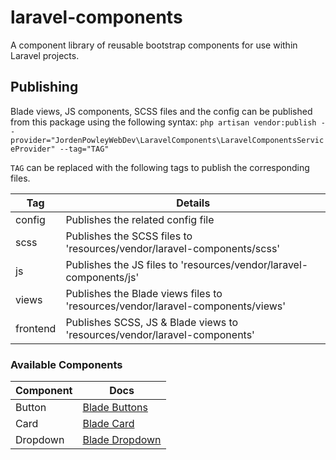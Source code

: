 # laravel-components
A component library of reusable bootstrap components for use within Laravel projects.

## Publishing
Blade views, JS components, SCSS files and the config can be published from this package
using the following syntax:
`php artisan vendor:publish --provider="JordenPowleyWebDev\LaravelComponents\LaravelComponentsServiceProvider" --tag="TAG"`

`TAG` can be replaced with the following tags to publish the corresponding files.

| Tag      | Details                                                                          |
|----------|----------------------------------------------------------------------------------|
| config   | Publishes the related config file                                                |
| scss     | Publishes the SCSS files to 'resources/vendor/laravel-components/scss'           |
| js       | Publishes the JS files to 'resources/vendor/laravel-components/js'               |
| views    | Publishes the Blade views files to 'resources/vendor/laravel-components/views'   |
| frontend | Publishes SCSS, JS & Blade views to 'resources/vendor/laravel-components'        |

### Available Components

| Component | Docs                                        |
|-----------|---------------------------------------------|
| Button    | [Blade Buttons](docs/controls/buttons.md)   |
| Card      | [Blade Card](docs/layout/card.md)           |
| Dropdown  | [Blade Dropdown](docs/controls/dropdown.md) |
